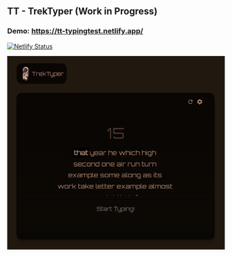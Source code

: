 ## TT - TrekTyper (Work in Progress)

### Demo: https://tt-typingtest.netlify.app/

[![Netlify Status](https://api.netlify.com/api/v1/badges/ef13c139-12f0-45e1-838a-6a1f6adc69ef/deploy-status)](https://app.netlify.com/sites/tt-typingtest/deploys)

![Preview](./preview.png)
